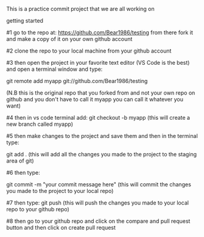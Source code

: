 This is a practice commit project that we are all working on

getting started

#1 go to the repo at: https://github.com/Bear1986/testing
from there fork it and make a copy of it on your own github account

#2 clone the repo to your local machine from your github account

#3 then open the project in your favorite text editor (VS Code is the best) and open a terminal window and type:

git remote add myapp git://github.com/Bear1986/testing

(N.B this is the original repo that you forked from and not your own repo on github and you don't have to call it myapp you can call it whatever you want)

#4 then in vs code terminal add:
git checkout -b myapp 
(this will create a new branch called myapp)

#5 then make changes to the project and save them and then in the terminal type:

git add .
(this will add all the changes you made to the project to the staging area of git)

#6 then type:

git commit -m "your commit message here"
(this will commit the changes you made to the project to your local repo)

#7 then type:
git push
(this will push the changes you made to your local repo to your github repo)

#8 then go to your github repo and click on the compare and pull request button and then click on create pull request
